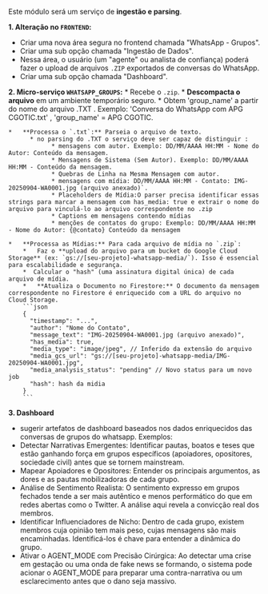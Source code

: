 Este módulo será um serviço de **ingestão e parsing**.

**1. Alteração no `FRONTEND`:**

*   Criar uma nova área segura no frontend chamada "WhatsApp - Grupos".
*   Criar uma sub opção chamada "Ingestão de Dados".
*   Nessa área, o usuário (um "agente" ou analista de confiança) poderá fazer o upload de arquivos `.ZIP` exportados de conversas do WhatsApp. 
*   Criar uma sub opção chamada "Dashboard". 

**2. Micro-serviço `WHATSAPP_GROUPS`:**
    *   Recebe o `.zip`.
    *   **Descompacta o arquivo** em um ambiente temporário seguro.
    *   Obtem 'group_name' a partir do nome do arquivo .TXT . Exemplo: 'Conversa do WhatsApp com APG CGOTIC.txt' , 'group_name' = APG CGOTIC.

    *   **Processa o `.txt`:** Parseia o arquivo de texto.
          * no parsing do .TXT o serviço deve ser capaz de distinguir :
                * mensagens com autor. Exemplo: DD/MM/AAAA HH:MM - Nome do Autor: Conteúdo da mensagem.
                * Mensagens de Sistema (Sem Autor). Exemplo: DD/MM/AAAA HH:MM - Conteúdo da mensagem.
                * Quebras de Linha na Mesma Mensagem com autor.
                * mensagens com mídia: DD/MM/AAAA HH:MM - Contato: IMG-20250904-WA0001.jpg (arquivo anexado)`. 
                * Placeholders de Mídia:O parser precisa identificar essas strings para marcar a mensagem com has_media: true e extrair o nome do arquivo para vinculá-lo ao arquivo correspondente no .zip
                * Captions em mensagens contendo mídias
                * menções de contatos do grupo: Exemplo: DD/MM/AAAA HH:MM - Nome do Autor: {@contato} Conteúdo da mensagem

    *   **Processa as Mídias:** Para cada arquivo de mídia no `.zip`:
        *   Faz o **upload do arquivo para um bucket do Google Cloud Storage** (ex: `gs://[seu-projeto]-whatsapp-media/`). Isso é essencial para escalabilidade e segurança.
        *  Calcular o "hash" (uma assinatura digital única) de cada arquivo de mídia.
        *   **Atualiza o Documento no Firestore:** O documento da mensagem correspondente no Firestore é enriquecido com a URL do arquivo no Cloud Storage.
        ```json
        {
          "timestamp": "...",
          "author": "Nome do Contato",
          "message_text": "IMG-20250904-WA0001.jpg (arquivo anexado)",
          "has_media": true,
          "media_type": "image/jpeg", // Inferido da extensão do arquivo
          "media_gcs_url": "gs://[seu-projeto]-whatsapp-media/IMG-20250904-WA0001.jpg",
          "media_analysis_status": "pending" // Novo status para um novo job
          "hash": hash da midia
        }
        ```

**3. Dashboard**
  * sugerir artefatos de dashboard baseados nos dados enriquecidos das conversas de grupos do whatsapp. Exemplos:
  * Detectar Narrativas Emergentes: Identificar pautas, boatos e teses que estão ganhando força em grupos específicos (apoiadores, opositores, sociedade civil) antes que se tornem mainstream.
  * Mapear Apoiadores e Opositores: Entender os principais argumentos, as dores e as pautas mobilizadoras de cada grupo.
  * Análise de Sentimento Realista: O sentimento expresso em grupos fechados tende a ser mais autêntico e menos performático do que em redes abertas como o Twitter. A análise aqui revela a convicção real dos membros.
  * Identificar Influenciadores de Nicho: Dentro de cada grupo, existem membros cuja opinião tem mais peso, cujas mensagens são mais encaminhadas. Identificá-los é chave para entender a dinâmica do grupo.
  * Ativar o AGENT_MODE com Precisão Cirúrgica: Ao detectar uma crise em gestação ou uma onda de fake news se formando, o sistema pode acionar o AGENT_MODE para preparar uma contra-narrativa ou um esclarecimento antes que o dano seja massivo.
  